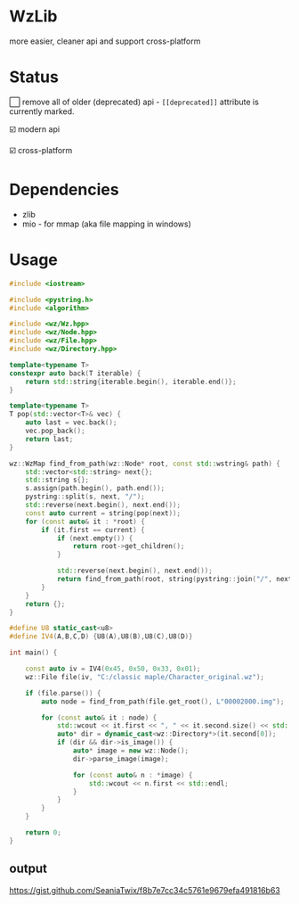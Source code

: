 # WzLib
more easier, cleaner api and support cross-platform

# Status

⬜️ remove all of older (deprecated) api -
`[[deprecated]]` attribute is currently marked.

☑️ modern api

☑️ cross-platform

# Dependencies

* zlib
* mio - for mmap (aka file mapping in windows)

# Usage

```cpp
#include <iostream>

#include <pystring.h>
#include <algorithm>

#include <wz/Wz.hpp>
#include <wz/Node.hpp>
#include <wz/File.hpp>
#include <wz/Directory.hpp>

template<typename T>
constexpr auto back(T iterable) {
    return std::string{iterable.begin(), iterable.end()};
}

template<typename T>
T pop(std::vector<T>& vec) {
    auto last = vec.back();
    vec.pop_back();
    return last;
}

wz::WzMap find_from_path(wz::Node* root, const std::wstring& path) {
    std::vector<std::string> next{};
    std::string s{};
    s.assign(path.begin(), path.end());
    pystring::split(s, next, "/");
    std::reverse(next.begin(), next.end());
    const auto current = string(pop(next));
    for (const auto& it : *root) {
        if (it.first == current) {
            if (next.empty()) {
                return root->get_children();
            }

            std::reverse(next.begin(), next.end());
            return find_from_path(root, string(pystring::join("/", next)));
        }
    }
    return {};
}

#define U8 static_cast<u8>
#define IV4(A,B,C,D) {U8(A),U8(B),U8(C),U8(D)}

int main() {

    const auto iv = IV4(0x45, 0x50, 0x33, 0x01);
    wz::File file(iv, "C:/classic maple/Character_original.wz");

    if (file.parse()) {
        auto node = find_from_path(file.get_root(), L"00002000.img");

        for (const auto& it : node) {
            std::wcout << it.first << ", " << it.second.size() << std::endl;
            auto* dir = dynamic_cast<wz::Directory*>(it.second[0]);
            if (dir && dir->is_image()) {
                auto* image = new wz::Node();
                dir->parse_image(image);

                for (const auto& n : *image) {
                    std::wcout << n.first << std::endl;
                }
            }
        }
    }

    return 0;
}
```

## output
https://gist.github.com/SeaniaTwix/f8b7e7cc34c5761e9679efa491816b63